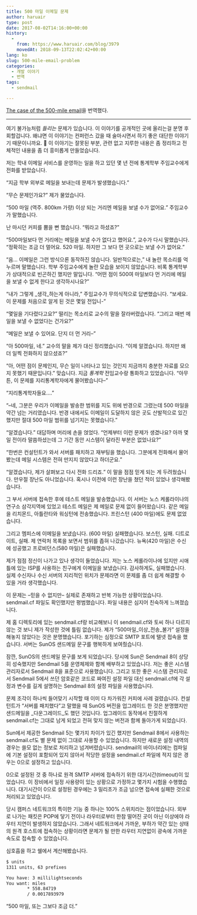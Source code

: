 ```yaml
---
title: 500 마일 이메일 문제
author: haruair
type: post
date: 2017-08-02T14:16:00+00:00
history:
  - 
    from: https://www.haruair.com/blog/3979
    movedAt: 2018-09-13T22:02:42+00:00
lang: ko
slug: 500-mile-email-problem
categories:
  - 개발 이야기
  - 번역
tags:
  - sendmail

---
```

[The case of the 500-mile email][1]을 번역했다.

* * *

여기 불가능처럼 _들리는_ 문제가 있습니다. 이 이야기를 공개적인 곳에 올리는걸 분명 후회할겁니다. 왜냐면 이 이야기는 컨퍼런스 갔을 때 술마시면서 하기 좋은 대단한 이야기기 때문이니까요. 🙂 이 이야기는 잘못된 부분, 관련 없고 지루한 내용은 좀 정리하고 전체적인 내용을 좀 더 흥미롭게 만들었습니다.

저는 학내 이메일 서비스를 운영하는 일을 하고 있던 몇 년 전에 통계학부 주임교수에게 전화를 받았습니다.

&#8220;지금 학부 외부로 메일을 보내는데 문제가 발생했습니다.&#8221;

&#8220;무슨 문제인가요?&#8221; 제가 물었습니다.

&#8220;500 마일 (역주. 800km 가량) 이상 되는 거리엔 메일을 보낼 수가 없어요.&#8221; 주임교수가 말했습니다.

난 마시던 커피를 뿜을 뻔 했습니다. &#8220;뭐라고 하셨죠?&#8221;

&#8220;500마일보다 먼 거리에는 메일을 보낼 수가 없다고 했어요.&#8221;, 교수가 다시 말했습니다. &#8220;정확히는 조금 더 멀어요. 520 마일. 하지만 그 보다 먼 곳으로는 보낼 수가 없어요.&#8221;

&#8220;음&#8230; 이메일은 그런 방식으론 동작하진 않습니다. 일반적으로는,&#8221; 내 놀란 목소리를 억누르며 말했습니다. 학부 주임교수에게 놀란 모습을 보이지 않았습니다. 비록 통계학부가 상대적으로 빈곤하긴 했지만 말입니다. &#8220;어떤 점이 500여 마일보다 먼 거리에 메일을 보낼 수 없게 한다고 생각하시나요?&#8221;

&#8220;내가 그렇게 _생각_하는게 아니라,&#8221; 주임교수가 무의식적으로 답변했습니다. &#8220;보세요. 이 문제를 처음으로 알게 된 것은 몇일 전입니-&#8221;

&#8220;몇일을 기다렸다고요?&#8221; 떨리는 목소리로 교수의 말을 잘라버렸습니다. &#8220;그리고 매번 메일을 보낼 수 없었다는 건가요?&#8221;

&#8220;메일은 보낼 수 있어요. 단지 더 먼 거리&#8211;&#8221;

&#8220;아 500마일, 네.&#8221; 교수의 말을 제가 대신 정리했습니다. &#8220;이제 알겠습니다. 하지만 왜 더 일찍 전화하지 않으셨죠?&#8221;

&#8220;아, 어떤 점이 문제인지, 무슨 일이 나타나고 있는 것인지 지금까지 충분한 자료를 모으지 못했기 때문입니다.&#8221; 맞습니다. 지금 _통계학_ 전임교수랑 통화하고 있었습니다. &#8220;아무튼, 이 문제를 지리통계학자에게 물어봤습니다&#8211;&#8221;

&#8220;지리통계학자들요&#8230;.&#8221;

&#8220;&#8211;네, 그분은 우리가 이메일을 발송한 범위를 지도 위에 반경으로 그렸는데 500 마일을 약간 넘는 거리였습니다. 반경 내에서도 이메일이 도달하지 않은 곳도 산발적으로 있긴 했지만 절대 500 마일 범위를 넘기지는 못했습니다.&#8221;

&#8220;알겠습니다.&#8221; 대답하며 머리에 손을 얹었다. &#8220;언제부터 이런 문제가 생겼나요? 아까 몇일 전이라 말씀하셨는데 그 기간 동안 시스템이 달라진 부분은 없었나요?&#8221;

&#8220;한번은 컨설턴트가 와서 서버를 패치하고 재부팅을 했습니다. 그분에게 전화해서 물어봤는데 메일 시스템은 전혀 만지지 않았다고 하더군요.&#8221;

&#8220;알겠습니다, 제가 살펴보고 다시 전화 드리죠.&#8221; 이 말을 점점 믿게 되는 게 두려웠습니다. 만우절 장난도 아니었습니다. 혹시나 이전에 이런 장난을 쳤던 적이 있었나 생각해봤습니다.

그 부서 서버에 접속한 후에 테스트 메일을 발송했습니다. 이 서버는 노스 케롤라이나의 연구소 삼각지역에 있었고 테스트 메일은 제 메일로 문제 없이 들어왔습니다. 같은 메일을 리치몬드, 아틀란타와 워싱턴에 전송했습니다. 프린스턴 (400 마일)에도 문제 없었습니다.

그리고 멤피스에 이메일을 보냈습니다. (600 마일) 실패했습니다. 보스턴, 실패. 디트로이트, 실패. 제 연락처 목록을 보면서 범위를 좁혀 나갔습니다. 뉴욕(420 마일)은 수신에 성공했고 프로비던스(580 마일)은 실패했습니다.

제가 점점 정신이 나가고 있나 생각이 들었습니다. 저는 노스 케롤라이나에 있지만 시애틀에 있는 ISP를 사용하는 친구에게 이메일을 보냈습니다. 감사하게도, 실패했습니다. 실제 수신자나 수신 서버의 지리적인 위치가 문제라면 이 문제를 좀 더 쉽게 해결할 수 있을 거라 생각했습니다.

이 문제는 &#8211;믿을 수 없지만&#8211; 실제로 존재하고 반복 가능한 상황이었습니다. sendmail.cf 파일도 확인했지만 평범했습니다. 파일 내용은 심지어 친숙하게 느껴졌습니다.

제 홈 디렉토리에 있는 sendmail.cf랑 비교해보니 이 sendmail.cf와 토씨 하나 다르지 않는 것 보니 제가 작성한 것에 틀림 없습니다. 제가 &#8220;500마일_이상_전송_불가&#8221; 설정을 해놓지 않았다는 것은 분명했습니다. 포기하는 심정으로 SMTP 포트에 텔넷 접속을 했습니다. 서버는 SunOS 샌드메일 문구를 행복하게 보여줬습니다.

잠깐, SunOS의 샌드메일 문구를 보게 되었습니다. 당시에 Sun은 Sendmail 8이 상당히 성숙했지만 Sendmail 5를 운영체제와 함께 배부하고 있었습니다. 저는 좋은 시스템 관리자로서 Sendmail 8을 표준으로 사용했습니다. 그리고 또한 좋은 시스템 관리자로서 Sendmail 5에서 쓰던 암호같은 코드로 짜여진 설정 파일 대신 sendmail.cf에 각 설정과 변수를 길게 설명하는 Sendmail 8의 설정 파일을 사용했습니다.

문제 조각이 하나씩 들어맞기 시작할 때 이미 다 차가워진 커피에 사레 걸렸습니다. 컨설턴트가 &#8220;서버를 패치했다&#8221;고 말했을 때 SunOS 버전을 업그레이드 한 것은 분명했지만 샌드메일을 _다운그레이드_도 했던 것입니다. 업그레이드 동작에서 친절하게 sendmail.cf는 그대로 남게 되었고 전혀 맞지 않는 버전과 함께 돌아가게 되었습니다.

Sun에서 제공한 Sendmail 5는 몇가지 차이가 있긴 했지만 Sendmail 8에서 사용하는 sendmail.cf도 별 문제 없이 그대로 사용할 수 있었습니다. 하지만 새로운 설정 내역의 경우는 쓸모 없는 정보로 처리하고 넘겨버렸습니다. sendmail의 바이너리에는 컴파일에 기본 설정이 포함되어 있지 않아서 적당한 설정을 sendmail.cf 파일에 적지 않은 경우는 0으로 설정하고 있습니다.

0으로 설정된 것 중 하나로 원격 SMTP 서버에 접속하기 위한 대기시간(timeout)이 있었습니다. 이 장비에서 일정 사용량이 있는 상황으로 가정하고 몇가지 시험을 수행했습니다. 대기시간이 0으로 설정된 경우에는 3 밀리초가 조금 넘으면 접속에 실패한 것으로 처리되고 있었습니다.

당시 캠퍼스 네트워크의 특이한 기능 중 하나는 100% 스위치라는 점이었습니다. 외부로 나가는 패킷은 POP에 닿기 전이나 라우터로부터 한참 떨어진 곳이 아닌 이상에야 라우터 지연이 발생하지 않았습니다. 그래서 네트워크에서 가까운, 부하가 약간 있는 상태의 원격 호스트에 접속하는 상황이라면 문제가 될 만한 라우터 지연없이 광속에 가까운 속도로 접속할 수 있었습니다.

심호흡을 하고 쉘에서 계산해봤습니다.

```bash
$ units
1311 units, 63 prefixes

You have: 3 millilightseconds
You want: miles
        * 558.84719
        / 0.0017893979
```

&#8220;500 마일, 또는 그보다 조금 더.&#8221;

 [1]: http://www.ibiblio.org/harris/500milemail.html